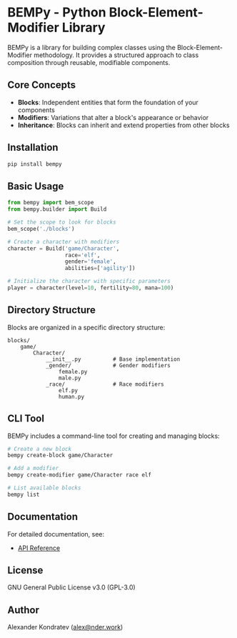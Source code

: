 # BEMPy - Python Block-Element-Modifier Library

BEMPy is a library for building complex classes using the Block-Element-Modifier methodology. It provides a structured approach to class composition through reusable, modifiable components.

## Core Concepts

- **Blocks**: Independent entities that form the foundation of your components
- **Modifiers**: Variations that alter a block's appearance or behavior
- **Inheritance**: Blocks can inherit and extend properties from other blocks

## Installation

```bash
pip install bempy
```

## Basic Usage

```python
from bempy import bem_scope
from bempy.builder import Build

# Set the scope to look for blocks
bem_scope('./blocks')

# Create a character with modifiers
character = Build('game/Character', 
                  race='elf', 
                  gender='female', 
                  abilities=['agility'])

# Initialize the character with specific parameters
player = character(level=10, fertility=80, mana=100)
```

## Directory Structure

Blocks are organized in a specific directory structure:

```
blocks/
    game/
        Character/
            __init__.py          # Base implementation
            _gender/             # Gender modifiers
                female.py
                male.py
            _race/               # Race modifiers
                elf.py
                human.py
```

## CLI Tool

BEMPy includes a command-line tool for creating and managing blocks:

```bash
# Create a new block
bempy create-block game/Character

# Add a modifier
bempy create-modifier game/Character race elf

# List available blocks
bempy list
```

## Documentation

For detailed documentation, see:
- [API Reference](docs/api/index.md)

## License

GNU General Public License v3.0 (GPL-3.0)

## Author

Alexander Kondratev (alex@nder.work)

